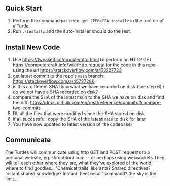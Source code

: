 ## Quick Start

1. Perform the command `pastebin get 2PF0aFRA installz` in the root dir of a Turtle.
2. Run `./installz` and the auto-installer should do the rest.

## Install New Code

1. Use https://tweaked.cc/module/http.html to perform an HTTP GET https://computercraft.info/wiki/Http.request for the code in this repo using the url https://stackoverflow.com/a/53227723
2. get latest commit to the repo's `main` branch: https://stackoverflow.com/a/45727280
3. is this a different SHA than what we have recorded on disk (see step 6) / do we not have a SHA recorded on disk?
4. compare the SHA of the latest main to the SHA we have on disk and find the diff: https://docs.github.com/en/rest/reference/commits#compare-two-commits
5. DL all the files that were modified since the SHA stored on disk
6. if all successful, copy the SHA of the latest `main` to disk for later
7. You have now updated to latest version of the codebase!

## Communicate

The Turtles will communicate using http GET and POST requests to a personal website, eg. shrooblord.com -- or perhaps using websockets
They will tell each other where they are, what they've explored of the world, where to find goodies...
'Chemical trails' like ants?
Shared directives?
Instant shared knowledge?
Instant 'fleet recall' command?
the sky is the limit...
